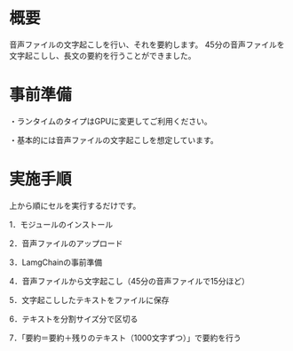 # 概要
音声ファイルの文字起こしを行い、それを要約します。
45分の音声ファイルを文字起こしし、長文の要約を行うことができました。

# 事前準備
・ランタイムのタイプはGPUに変更してご利用ください。

・基本的には音声ファイルの文字起こしを想定しています。

# 実施手順
上から順にセルを実行するだけです。

1．モジュールのインストール

2．音声ファイルのアップロード

3．LamgChainの事前準備

4．音声ファイルから文字起こし（45分の音声ファイルで15分ほど）

5．文字起こししたテキストをファイルに保存

6．テキストを分割サイズ分で区切る

7．「要約＝要約＋残りのテキスト（1000文字ずつ）」で要約を行う
